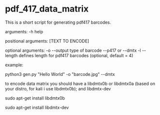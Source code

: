 # pdf_417_data_matrix
This is a short script for generating pdf417 barcodes.

arguments:
-h  help

positional arguments:
[TEXT TO ENCODE]

optional arguments:
-o --output
type of barcode --p417 or --dmtx
-l --length defines length for pdf417 barcodes (optional, default = 4)

example:

python3 gen.py "Hello World" -o "barcode.jpg" --dmtx

to encode data matrix you should have a libdmtx0b or libdmtx0a (based on your distro, for kali i use libdmtx0b); and libdmtx-dev

sudo apt-get install libdmtx0b

sudo apt-get install libdmtx-dev
